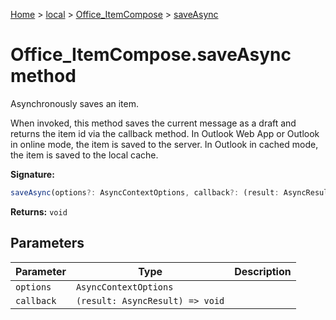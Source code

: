 [Home](./index) &gt; [local](local.md) &gt; [Office\_ItemCompose](local.office_itemcompose.md) &gt; [saveAsync](local.office_itemcompose.saveasync.md)

# Office\_ItemCompose.saveAsync method

Asynchronously saves an item. 

 When invoked, this method saves the current message as a draft and returns the item id via the callback method. In Outlook Web App or Outlook in online mode, the item is saved to the server. In Outlook in cached mode, the item is saved to the local cache.

**Signature:**
```javascript
saveAsync(options?: AsyncContextOptions, callback?: (result: AsyncResult) => void): void;
```
**Returns:** `void`

## Parameters

|  Parameter | Type | Description |
|  --- | --- | --- |
|  `options` | `AsyncContextOptions` |  |
|  `callback` | `(result: AsyncResult) => void` |  |

